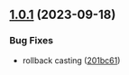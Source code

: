 ## [1.0.1](https://github.com/yzhylin/nx-microfrontends/compare/v1.0.0...v1.0.1) (2023-09-18)


### Bug Fixes

* rollback casting ([201bc61](https://github.com/yzhylin/nx-microfrontends/commit/201bc614896dc7d47cf63eb81d8c87a2a8b1fd72))
